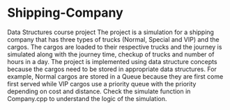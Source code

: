# Shipping-Company
Data Structures course project
The project is a simulation for a shipping company that has three types of trucks (Normal, Special and VIP) and the cargos. The cargos are loaded to their respective trucks and the journey is simulated along with the journey time, checkup of trucks and number of hours in a day.
The project is implemented using data structure concepts because the cargos need to be stored in appropriate data structures. For example, Normal cargos are stored in a Queue because they are first come first served while VIP cargos use a priority queue with the priority depending on cost and distance.
Check the simulate function in Company.cpp to understand the logic of the simulation.
